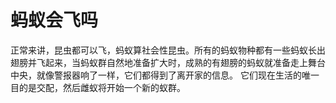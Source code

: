 # 蚂蚁会飞吗
正常来讲，昆虫都可以飞，蚂蚁算社会性昆虫。所有的蚂蚁物种都有一些蚂蚁长出翅膀并飞起来，当蚂蚁群自然地准备扩大时，成熟的有翅膀的蚂蚁就准备走上舞台中央，就像警报器响了一样，它们都得到了离开家的信息。 它们现在生活的唯一目的是交配，然后雌蚁将开始一个新的蚁群。
